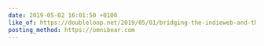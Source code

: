 ```yaml
---
date: 2019-05-02 16:01:50 +0100
like_of: https://doubleloop.net/2019/05/01/bridging-the-indieweb-and-the-fediverse-with-bridgy-fed-part-1/
posting_method: https://omnibear.com
---
```

